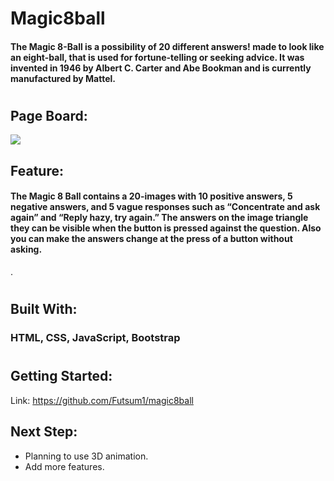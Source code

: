 # Magic8ball

#### The Magic 8-Ball is a possibility of 20 different answers! made to look like an eight-ball, that is used for fortune-telling or seeking advice. It was invented in 1946 by Albert C. Carter and Abe Bookman and is currently manufactured by Mattel.

#

## Page Board:

<img src="https://i.imgur.com/ob0iA3k.png"/>

## Feature:

#### The Magic 8 Ball contains a 20-images with 10 positive answers, 5 negative answers, and 5 vague responses such as “Concentrate and ask again” and “Reply hazy, try again.” The answers on the image triangle they can be visible when the button is pressed against the question. Also you can make the answers change at the press of a button without asking.
.

#

## Built With:

### HTML, CSS, JavaScript, Bootstrap

#

## Getting Started:

Link: https://github.com/Futsum1/magic8ball

## Next Step:

- Planning to use 3D animation.
- Add more features.

#
